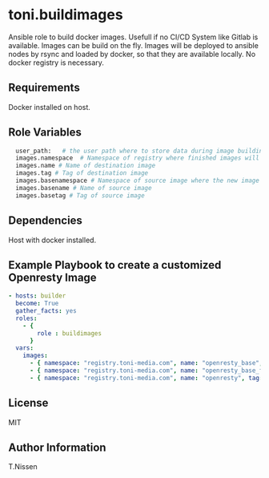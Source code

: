 toni.buildimages
===========

Ansible role to build docker images. Usefull if no CI/CD System like Gitlab is available.
Images can be build on the fly. Images will be deployed to ansible nodes by rsync and loaded by docker, so that they are available locally.
No docker registry is necessary.

Requirements
------------

Docker installed on host. 

Role Variables
--------------

```bash
  user_path:   # the user path where to store data during image building process. 
  images.namespace  # Namespace of registry where finished images will be referenced to
  images.name # Name of destination image
  images.tag # Tag of destination image
  images.basenamespace # Namespace of source image where the new image will be based on. (Namespace found in docker registry (p.e. DockerHub,...)
  images.basename # Name of source image
  images.basetag # Tag of source image
```

Dependencies
------------

Host with docker installed.

Example Playbook to create a customized Openresty Image
----------------------------------------------------

```yaml
- hosts: builder
  become: True
  gather_facts: yes
  roles:
    - {
        role : buildimages
      }
  vars:
    images:
      - { namespace: "registry.toni-media.com", name: "openresty_base", tag: "1.19.3.1", basenamespace: "", basename: "alpine", basetag: "3.12" }
      - { namespace: "registry.toni-media.com", name: "openresty_base_fat", tag: "1.19.3.1-alpine-fat", basenamespace: "", basename: "openresty_base", basetag: "1.19.3.1" }
      - { namespace: "registry.toni-media.com", name: "openresty", tag: "1.19.3.1-alpine-fat", basenamespace: "", basename: "openresty_base_fat", basetag: "1.19.3.1-alpine-fat" }
```

License
-------

MIT

Author Information
------------------

T.Nissen
